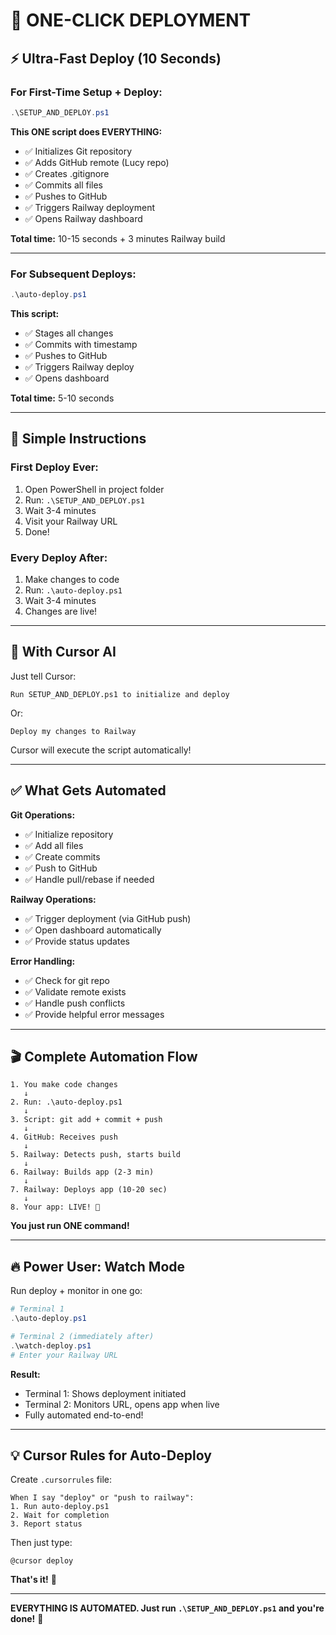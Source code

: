 # 🚀 ONE-CLICK DEPLOYMENT

## ⚡ Ultra-Fast Deploy (10 Seconds)

### For First-Time Setup + Deploy:

```powershell
.\SETUP_AND_DEPLOY.ps1
```

**This ONE script does EVERYTHING:**
- ✅ Initializes Git repository
- ✅ Adds GitHub remote (Lucy repo)
- ✅ Creates .gitignore
- ✅ Commits all files
- ✅ Pushes to GitHub
- ✅ Triggers Railway deployment
- ✅ Opens Railway dashboard

**Total time:** 10-15 seconds + 3 minutes Railway build

---

### For Subsequent Deploys:

```powershell
.\auto-deploy.ps1
```

**This script:**
- ✅ Stages all changes
- ✅ Commits with timestamp
- ✅ Pushes to GitHub
- ✅ Triggers Railway deploy
- ✅ Opens dashboard

**Total time:** 5-10 seconds

---

## 🎯 Simple Instructions

### First Deploy Ever:
1. Open PowerShell in project folder
2. Run: `.\SETUP_AND_DEPLOY.ps1`
3. Wait 3-4 minutes
4. Visit your Railway URL
5. Done!

### Every Deploy After:
1. Make changes to code
2. Run: `.\auto-deploy.ps1`
3. Wait 3-4 minutes
4. Changes are live!

---

## 🤖 With Cursor AI

Just tell Cursor:

```
Run SETUP_AND_DEPLOY.ps1 to initialize and deploy
```

Or:

```
Deploy my changes to Railway
```

Cursor will execute the script automatically!

---

## ✅ What Gets Automated

**Git Operations:**
- ✅ Initialize repository
- ✅ Add all files
- ✅ Create commits
- ✅ Push to GitHub
- ✅ Handle pull/rebase if needed

**Railway Operations:**
- ✅ Trigger deployment (via GitHub push)
- ✅ Open dashboard automatically
- ✅ Provide status updates

**Error Handling:**
- ✅ Check for git repo
- ✅ Validate remote exists
- ✅ Handle push conflicts
- ✅ Provide helpful error messages

---

## 🎬 Complete Automation Flow

```
1. You make code changes
   ↓
2. Run: .\auto-deploy.ps1
   ↓
3. Script: git add + commit + push
   ↓
4. GitHub: Receives push
   ↓
5. Railway: Detects push, starts build
   ↓
6. Railway: Builds app (2-3 min)
   ↓
7. Railway: Deploys app (10-20 sec)
   ↓
8. Your app: LIVE! 🎉
```

**You just run ONE command!**

---

## 🔥 Power User: Watch Mode

Run deploy + monitor in one go:

```powershell
# Terminal 1
.\auto-deploy.ps1

# Terminal 2 (immediately after)
.\watch-deploy.ps1
# Enter your Railway URL
```

**Result:**
- Terminal 1: Shows deployment initiated
- Terminal 2: Monitors URL, opens app when live
- Fully automated end-to-end!

---

## 💡 Cursor Rules for Auto-Deploy

Create `.cursorrules` file:

```
When I say "deploy" or "push to railway":
1. Run auto-deploy.ps1
2. Wait for completion
3. Report status
```

Then just type:
```
@cursor deploy
```

**That's it!** 🎉

---

**EVERYTHING IS AUTOMATED. Just run `.\SETUP_AND_DEPLOY.ps1` and you're done!** 🚀


